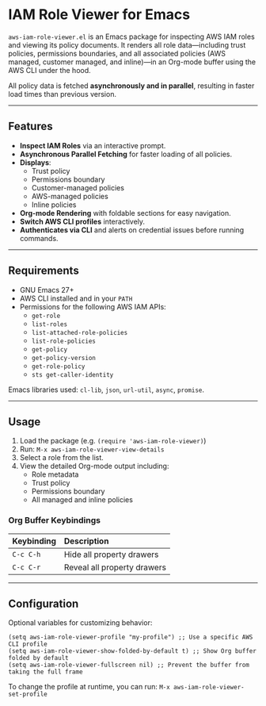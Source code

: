 # IAM Role Viewer for Emacs

`aws-iam-role-viewer.el` is an Emacs package for inspecting AWS IAM roles and viewing its policy documents. It renders all role data—including trust policies, permissions boundaries, and all associated policies (AWS managed, customer managed, and inline)—in an Org-mode buffer using the AWS CLI under the hood.

All policy data is fetched **asynchronously and in parallel**, resulting in faster load times than previous version.

-----

## Features

  * **Inspect IAM Roles** via an interactive prompt.
  * **Asynchronous Parallel Fetching** for faster loading of all policies.
  * **Displays**:
      * Trust policy
      * Permissions boundary
      * Customer-managed policies
      * AWS-managed policies
      * Inline policies
  * **Org-mode Rendering** with foldable sections for easy navigation.
  * **Switch AWS CLI profiles** interactively.
  * **Authenticates via CLI** and alerts on credential issues before running commands.

-----

## Requirements

  * GNU Emacs 27+
  * AWS CLI installed and in your `PATH`
  * Permissions for the following AWS IAM APIs:
      * `get-role`
      * `list-roles`
      * `list-attached-role-policies`
      * `list-role-policies`
      * `get-policy`
      * `get-policy-version`
      * `get-role-policy`
      * `sts get-caller-identity`

Emacs libraries used: `cl-lib`, `json`, `url-util`, `async`, `promise`.

-----

## Usage

1.  Load the package (e.g. `(require 'aws-iam-role-viewer)`)
2.  Run:
    `M-x aws-iam-role-viewer-view-details`
3.  Select a role from the list.
4.  View the detailed Org-mode output including:
      * Role metadata
      * Trust policy
      * Permissions boundary
      * All managed and inline policies

### Org Buffer Keybindings

| Keybinding | Description                 |
| :--------- | :-------------------------- |
| `C-c C-h`  | Hide all property drawers   |
| `C-c C-r`  | Reveal all property drawers |

-----

## Configuration

Optional variables for customizing behavior:

```elisp
(setq aws-iam-role-viewer-profile "my-profile") ;; Use a specific AWS CLI profile
(setq aws-iam-role-viewer-show-folded-by-default t) ;; Show Org buffer folded by default
(setq aws-iam-role-viewer-fullscreen nil) ;; Prevent the buffer from taking the full frame
```

To change the profile at runtime, you can run:
`M-x aws-iam-role-viewer-set-profile`
